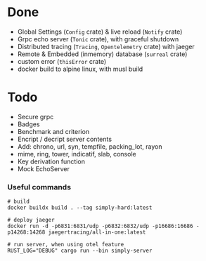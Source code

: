 # Done

-   Global Settings (`Config` crate) & live reload (`Notify` crate)
-   Grpc echo server (`Tonic` crate), with graceful shutdown
-   Distributed tracing (`Tracing`, `Opentelemetry` crate) with jaeger
-   Remote & Embedded (inmemory) database (`surreal` crate)
-   custom error (`thisError` crate)
-   docker build to alpine linux, with musl build

# Todo

-   Secure grpc
-   Badges
-   Benchmark and criterion
-   Encript / decript server contents
-   Add: chrono, url, syn, tempfile, packing_lot, rayon
-   mime, ring, tower, indicatif, slab, console
-   Key derivation function
-   Mock EchoServer

### Useful commands
```shell
# build
docker buildx build . --tag simply-hard:latest

# deploy jaeger
docker run -d -p6831:6831/udp -p6832:6832/udp -p16686:16686 -p14268:14268 jaegertracing/all-in-one:latest

# run server, when using otel feature
RUST_LOG="DEBUG" cargo run --bin simply-server
```